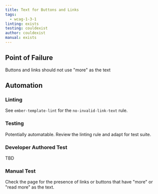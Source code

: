 ```yaml
---
title: Text for Buttons and Links
tags: 
  - wcag-1-3-1
linting: exists
testing: couldexist
author: couldexist
manual: exists
---
```


## Point of Failure
Buttons and links should not use "more" as the text 

## Automation

### Linting
See `ember-template-lint` for the `no-invalid-link-text` rule.

### Testing
Potentially automatable. Review the linting rule and adapt for test suite.

### Developer Authored Test
TBD

### Manual Test
Check the page for the presence of links or buttons that have "more" or "read more" as the text.